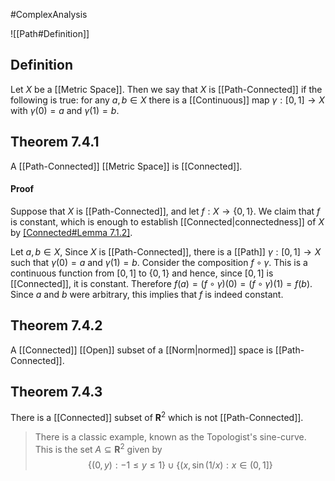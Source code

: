 #ComplexAnalysis  

![[Path#Definition]]

## Definition
Let $X$ be a [[Metric Space]]. Then we say that $X$ is [[Path-Connected]] if the following is true: for any $a, b \in X$ there is a [[Continuous]] map $\gamma:[0,1] \rightarrow X$ with $\gamma(0)=a$ and $\gamma(1)=b$.

## Theorem 7.4.1
A [[Path-Connected]] [[Metric Space]] is [[Connected]].
#### Proof
Suppose that $X$ is [[Path-Connected]], and let $f: X \rightarrow\{0,1\}$. We claim that $f$ is constant, which is enough to establish [[Connected|connectedness]] of $X$ by [[Connected#Lemma 7.1.2]](ii).

Let $a, b \in X$, Since $X$ is [[Path-Connected]], there is a [[Path]] $\gamma:[0,1] \rightarrow X$ such that $\gamma(0)=a$ and $\gamma(1)=b$. Consider the composition $f \circ \gamma$. This is a continuous function from $[0,1]$ to $\{0,1\}$ and hence, since $[0,1]$ is [[Connected]], it is constant. Therefore $f(a)=(f \circ \gamma)(0)=(f \circ \gamma)(1)=f(b)$. Since $a$ and $b$ were arbitrary, this implies that $f$ is indeed constant.

## Theorem 7.4.2
A [[Connected]] [[Open]] subset of a [[Norm|normed]] space is [[Path-Connected]].

## Theorem 7.4.3
There is a [[Connected]] subset of $\mathbf{R}^{2}$ which is not [[Path-Connected]].

>There is a classic example, known as the Topologist's sine-curve. This is the set $A \subseteq \mathbf{R}^{2}$ given by $$\{(0, y):-1 \leqslant y \leqslant 1\} \cup\{(x, \sin (1 / x): x \in(0,1]\}$$